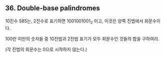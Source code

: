 ## 36. Double-base palindromes

10진수 585는, 2진수로 표기하면 1001001001<sub>2</sub> 이고, 이것은 양쪽 진법에서 회문수이다.

100만 미만의 숫자들 중 10진법과 2진법 표기가 모두 회문수인 것들의 합을 구하여라.

(각 진법의 회문수는 0으로 시작하지 않는다.)

